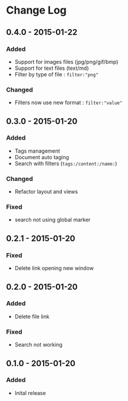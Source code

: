# Change Log

## 0.4.0 - 2015-01-22
### Added
- Support for images files (jpg/png/gif/bmp)
- Support for text files (text/md)
- Filter by type of file : `filter:"png"`

### Changed
- Filters now use new format : `filter:"value"`

## 0.3.0 - 2015-01-20
### Added
- Tags management
- Document auto taging
- Search with filters (`tags:/content:/name:`)

### Changed
- Refactor layout and views

### Fixed
- search not using global marker

## 0.2.1 - 2015-01-20
### Fixed
- Delete link opening new window

## 0.2.0 - 2015-01-20
### Added
- Delete file link

### Fixed
- Search not working

## 0.1.0 - 2015-01-20
### Added
- Inital release
